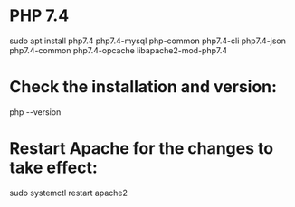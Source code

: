 # PHP 7.4


sudo apt install php7.4 php7.4-mysql php-common php7.4-cli php7.4-json php7.4-common php7.4-opcache libapache2-mod-php7.4

# Check the installation and version:
php --version

# Restart Apache for the changes to take effect:
sudo systemctl restart apache2


